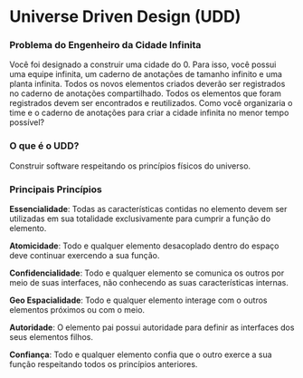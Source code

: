 # Universe Driven Design (UDD)

### Problema do Engenheiro da Cidade Infinita

Você foi designado a construir uma cidade do 0. Para isso, você possui uma equipe infinita, um caderno de anotações de tamanho infinito e uma planta infinita. Todos os novos elementos criados deverão ser registrados no caderno de anotações compartilhado. Todos os elementos que foram registrados devem ser encontrados e reutilizados. Como você organizaria o time e o caderno de anotações para criar a cidade infinita no menor tempo possível?

### O que é o UDD?

Construir software respeitando os princípios físicos do universo.


### Principais Princípios

**Essencialidade**: Todas as características contidas no elemento devem ser utilizadas em sua totalidade exclusivamente para cumprir a função do elemento.

**Atomicidade**: Todo e qualquer elemento desacoplado dentro do espaço deve continuar exercendo a sua função.

**Confidencialidade**: Todo e qualquer elemento se comunica os outros por meio de suas interfaces, não conhecendo as suas características internas.

**Geo Espacialidade**:  Todo e qualquer elemento interage com o outros elementos próximos ou com o meio.

**Autoridade**:  O elemento pai possui autoridade para definir as interfaces dos seus elementos filhos.

**Confiança**:  Todo e qualquer elemento confia que o outro exerce a sua função respeitando todos os princípios anteriores.
